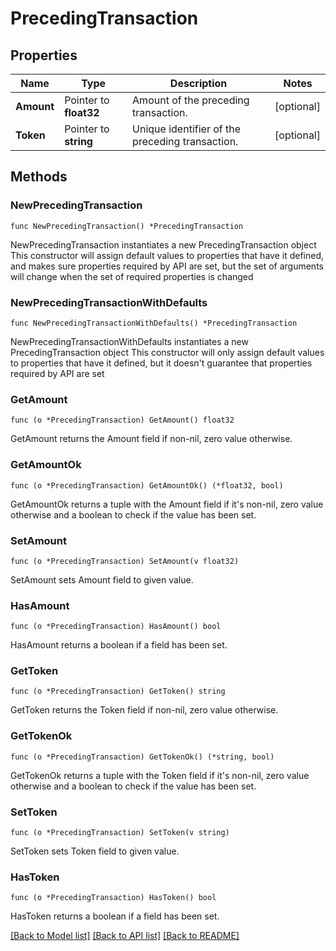 # PrecedingTransaction

## Properties

Name | Type | Description | Notes
------------ | ------------- | ------------- | -------------
**Amount** | Pointer to **float32** | Amount of the preceding transaction. | [optional] 
**Token** | Pointer to **string** | Unique identifier of the preceding transaction. | [optional] 

## Methods

### NewPrecedingTransaction

`func NewPrecedingTransaction() *PrecedingTransaction`

NewPrecedingTransaction instantiates a new PrecedingTransaction object
This constructor will assign default values to properties that have it defined,
and makes sure properties required by API are set, but the set of arguments
will change when the set of required properties is changed

### NewPrecedingTransactionWithDefaults

`func NewPrecedingTransactionWithDefaults() *PrecedingTransaction`

NewPrecedingTransactionWithDefaults instantiates a new PrecedingTransaction object
This constructor will only assign default values to properties that have it defined,
but it doesn't guarantee that properties required by API are set

### GetAmount

`func (o *PrecedingTransaction) GetAmount() float32`

GetAmount returns the Amount field if non-nil, zero value otherwise.

### GetAmountOk

`func (o *PrecedingTransaction) GetAmountOk() (*float32, bool)`

GetAmountOk returns a tuple with the Amount field if it's non-nil, zero value otherwise
and a boolean to check if the value has been set.

### SetAmount

`func (o *PrecedingTransaction) SetAmount(v float32)`

SetAmount sets Amount field to given value.

### HasAmount

`func (o *PrecedingTransaction) HasAmount() bool`

HasAmount returns a boolean if a field has been set.

### GetToken

`func (o *PrecedingTransaction) GetToken() string`

GetToken returns the Token field if non-nil, zero value otherwise.

### GetTokenOk

`func (o *PrecedingTransaction) GetTokenOk() (*string, bool)`

GetTokenOk returns a tuple with the Token field if it's non-nil, zero value otherwise
and a boolean to check if the value has been set.

### SetToken

`func (o *PrecedingTransaction) SetToken(v string)`

SetToken sets Token field to given value.

### HasToken

`func (o *PrecedingTransaction) HasToken() bool`

HasToken returns a boolean if a field has been set.


[[Back to Model list]](../README.md#documentation-for-models) [[Back to API list]](../README.md#documentation-for-api-endpoints) [[Back to README]](../README.md)


